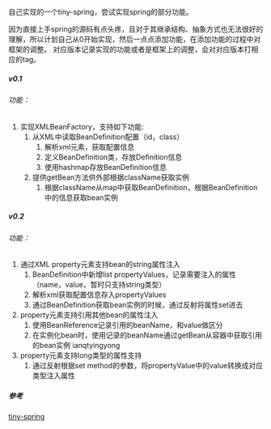 自己实现的一个tiny-spring，尝试实现spring的部分功能。

因为直接上手spring的源码有点头疼，且对于其继承结构、抽象方式也无法很好的理解，所以计划自己从0开始实现，然后一点点添加功能，在添加功能的过程中对框架的调整。
对应版本记录实现的功能或者是框架上的调整，会对对应版本打相应的tag。

##### v0.1
###### 功能：
1. 实现XMLBeanFactory，支持如下功能:
    1. 从XML中读取BeanDefinition配置（id，class）
        1. 解析xml元素，获取配置信息
        2. 定义BeanDefinition类，存放Definition信息
        3. 使用hashmap存放BeanDefinition信息
    2. 提供getBean方法供外部根据className获取实例
        1. 根据className从map中获取BeanDefinition，根据BeanDefinition中的信息获取bean实例
   
##### v0.2
###### 功能：
1. 通过XML property元素支持bean的string属性注入
    1. BeanDefinition中新增list propertyValues，记录需要注入的属性（name，value，暂时只支持string类型）
    2. 解析xml获取配置信息存入propertyValues
    3. 通过BeanDefinition获取bean实例的时候，通过反射将属性set进去
2. property元素支持引用其他bean的属性注入
    1. 使用BeanReference记录引用的beanName，和value做区分
    2. 在实例化bean时，使用记录的beanName通过getBean从容器中获取引用的bean实例
    ianqtyingyong 
3. property元素支持long类型的属性支持
    1. 通过反射根据set method的参数，将propertyValue中的value转换成对应类型注入属性
    


##### 参考
[tiny-spring](https://github.com/code4craft/tiny-spring)